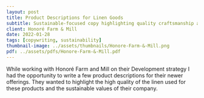 ```yaml
---
layout: post
title: Product Descriptions for Linen Goods
subtitle: Sustainable-focused copy highlighting quality craftsmanship and environmental values for farm mill
client: Honoré Farm & Mill
date: 2022-01-28
tags: [copywriting, sustainability]
thumbnail-image: ../assets/thumbnails/Honore-Farm-&-Mill.png
pdf: ../assets/pdfs/Honore-Farm-&-Mill.pdf
---
```


While working with Honoré Farm and Mill on their Development strategy I had the opportunity to write a few product descriptions for their newer offerings. They wanted to highlight the high quality of the linen used for these products and the sustainable values of their company.
